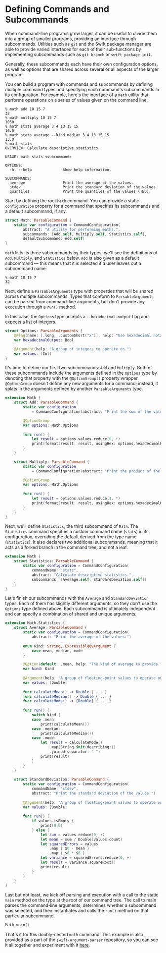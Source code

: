 # Defining Commands and Subcommands

When command-line programs grow larger, it can be useful to divide them into a group of smaller programs, providing an interface through subcommands. Utilities such as `git` and the Swift package manager are able to provide varied interfaces for each of their sub-functions by implementing subcommands such as `git branch` or `swift package init`.

Generally, these subcommands each have their own configuration options, as well as options that are shared across several or all aspects of the larger program.

You can build a program with commands and subcommands by defining multiple command types and specifying each command's subcommands in its configuration. For example, here's the interface of a `math` utility that performs operations on a series of values given on the command line.

```
% math add 10 15 7
32
% math multiply 10 15 7
1050
% math stats average 3 4 13 15 15
10.0
% math stats average --kind median 3 4 13 15 15
13.0
% math stats
OVERVIEW: Calculate descriptive statistics.

USAGE: math stats <subcommand>

OPTIONS:
  -h, --help              Show help information.

SUBCOMMANDS:
  average                 Print the average of the values.
  stdev                   Print the standard deviation of the values.
  quantiles               Print the quantiles of the values (TBD).
```

Start by defining the root `Math` command. You can provide a static `configuration` property for a command that specifies its subcommands and a default subcommand, if any.

```swift
struct Math: ParsableCommand {
    static var configuration = CommandConfiguration(
        abstract: "A utility for performing maths.",
        subcommands: [Add.self, Multiply.self, Statistics.self],
        defaultSubcommand: Add.self)
}
```

`Math` lists its three subcommands by their types; we'll see the definitions of `Add`, `Multiply`, and `Statistics` below. `Add` is also given as a default subcommand — this means that it is selected if a user leaves out a subcommand name:

```
% math 10 15 7
32
```

Next, define a `ParsableArguments` type with properties that will be shared across multiple subcommands. Types that conform to `ParsableArguments` can be parsed from command-line arguments, but don't provide any execution through a `run()` method.

In this case, the `Options` type accepts a `--hexadecimal-output` flag and expects a list of integers.

```swift
struct Options: ParsableArguments {
    @Flag(name: [.long, .customShort("x")], help: "Use hexadecimal notation for the result.")
    var hexadecimalOutput: Bool

    @Argument(help: "A group of integers to operate on.")
    var values: [Int]
}
```

It's time to define our first two subcommands: `Add` and `Multiply`. Both of these subcommands include the arguments defined in the `Options` type by denoting that property with the `@OptionGroup()` property wrapper. `@OptionGroup` doesn't define any new arguments for a command; instead, it splats in the arguments defined by another `ParsableArguments` type.

```swift
extension Math {
    struct Add: ParsableCommand {
        static var configuration 
            = CommandConfiguration(abstract: "Print the sum of the values.")

        @OptionGroup
        var options: Math.Options
        
        func run() {
            let result = options.values.reduce(0, +)
            print(format(result: result, usingHex: options.hexadecimalOutput))
        }
    }

    struct Multiply: ParsableCommand {
        static var configuration 
            = CommandConfiguration(abstract: "Print the product of the values.")

        @OptionGroup
        var options: Math.Options
        
        func run() {
            let result = options.values.reduce(1, *)
            print(format(result: result, usingHex: options.hexadecimalOutput))
        }
    }
}
```

Next, we'll define `Statistics`, the third subcommand of `Math`. The `Statistics` command specifies a custom command name (`stats`) in its configuration, overriding the default derived from the type name (`statistics`). It also declares two additional subcommands, meaning that it acts as a forked branch in the command tree, and not a leaf.

```swift
extension Math {   
    struct Statistics: ParsableCommand {
        static var configuration = CommandConfiguration(
            commandName: "stats",
            abstract: "Calculate descriptive statistics.",
            subcommands: [Average.self, StandardDeviation.self])
    }
}
```

Let's finish our subcommands with the `Average` and `StandardDeviation` types. Each of them has slightly different arguments, so they don't use the `Options` type defined above. Each subcommand is ultimately independent and can specify a combination of shared and unique arguments.

```swift
extension Math.Statistics {
    struct Average: ParsableCommand {
        static var configuration = CommandConfiguration(
            abstract: "Print the average of the values.")
        
        enum Kind: String, ExpressibleByArgument {
            case mean, median, mode
        }

        @Option(default: .mean, help: "The kind of average to provide.")
        var kind: Kind
        
        @Argument(help: "A group of floating-point values to operate on.")
        var values: [Double]
                
        func calculateMean() -> Double { ... }
        func calculateMedian() -> Double { ... }
        func calculateMode() -> [Double] { ... }
    
        func run() {
            switch kind {
            case .mean:
                print(calculateMean())
            case .median:
                print(calculateMedian())
            case .mode:
                let result = calculateMode()
                    .map(String.init(describing:))
                    .joined(separator: " ")
                print(result)
            }
        }
    }
    
    struct StandardDeviation: ParsableCommand {
        static var configuration = CommandConfiguration(
            commandName: "stdev",
            abstract: "Print the standard deviation of the values.")
        
        @Argument(help: "A group of floating-point values to operate on.")
        var values: [Double]
        
        func run() {
            if values.isEmpty {
                print(0.0)
            } else {
                let sum = values.reduce(0, +)
                let mean = sum / Double(values.count)
                let squaredErrors = values
                    .map { $0 - mean }
                    .map { $0 * $0 }
                let variance = squaredErrors.reduce(0, +)
                let result = variance.squareRoot()
                print(result)
            }
        }
    }
}
```

Last but not least, we kick off parsing and execution with a call to the static `main` method on the type at the root of our command tree. The call to main parses the command-line arguments, determines whether a subcommand was selected, and then instantiates and calls the `run()` method on that particular subcommand.

```swift
Math.main()
```

That's it for this doubly-nested `math` command! This example is also provided as a part of the `swift-argument-parser` repository, so you can see it all together and experiment with it [here](https://github.com/apple/swift-argument-parser/blob/master/Examples/math/main.swift).
